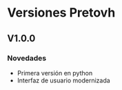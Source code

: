 # Versiones Pretovh

## V1.0.0

### Novedades

- Primera versión en python
- Interfaz de usuario modernizada
